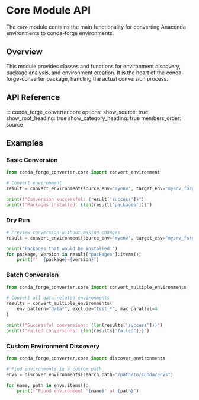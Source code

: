 # Core Module API

The `core` module contains the main functionality for converting Anaconda environments to conda-forge environments.

## Overview

This module provides classes and functions for environment discovery, package analysis, and environment creation. It is the heart of the conda-forge-converter package, handling the actual conversion process.

## API Reference

::: conda_forge_converter.core
options:
show_source: true
show_root_heading: true
show_category_heading: true
members_order: source

## Examples

### Basic Conversion

```python
from conda_forge_converter.core import convert_environment

# Convert environment
result = convert_environment(source_env="myenv", target_env="myenv_forge")

print(f"Conversion successful: {result['success']}")
print(f"Packages installed: {len(result['packages'])}")
```

### Dry Run

```python
# Preview conversion without making changes
result = convert_environment(source_env="myenv", target_env="myenv_forge", dry_run=True)

print("Packages that would be installed:")
for package, version in result["packages"].items():
    print(f"  {package}={version}")
```

### Batch Conversion

```python
from conda_forge_converter.core import convert_multiple_environments

# Convert all data-related environments
results = convert_multiple_environments(
    env_pattern="data*", exclude="test_*", max_parallel=4
)

print(f"Successful conversions: {len(results['success'])}")
print(f"Failed conversions: {len(results['failed'])}")
```

### Custom Environment Discovery

```python
from conda_forge_converter.core import discover_environments

# Find environments in a custom path
envs = discover_environments(search_path="/path/to/conda/envs")

for name, path in envs.items():
    print(f"Found environment '{name}' at {path}")
```
